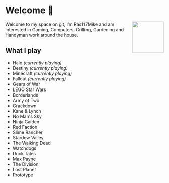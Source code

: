 # Welcome 👋

<img align="right" src="https://i.giphy.com/uq1QEVIXxMh4k.webp" width="100" />

Welcome to my space on git, I’m Ras117Mike and am interested in Gaming, Computers, Grilling, Gardening and Handyman work around the house. 

## What I play

- Halo _(currently playing)_
- Destiny _(currently playing)_
- Minecraft _(currently playing)_
- Fallout _(currently playing)_
- Gears of War
- LEGO Star Wars
- Borderlands
- Army of Two
- Crackdown
- Kane & Lynch
- No Man's Sky
- Ninja Gaiden
- Red Faction
- Slime Rancher
- Stardew Valley
- The Walking Dead
- Watchdogs
- Duck Tales
- Max Payne
- The Division
- Lost Planet
- Prototype
